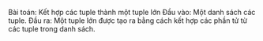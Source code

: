 Bài toán: Kết hợp các tuple thành một tuple lớn
Đầu vào: Một danh sách các tuple.
Đầu ra: Một tuple lớn được tạo ra bằng cách kết hợp các phần tử từ các tuple trong danh sách.